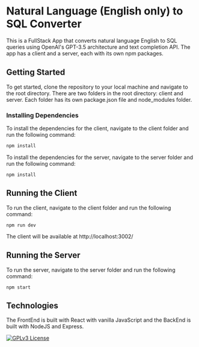 # Natural Language (English only) to SQL Converter

This is a FullStack App that converts natural language English to SQL queries using OpenAI's GPT-3.5 architecture and text completion API. The app has a client and a server, each with its own npm packages.

## Getting Started

To get started, clone the repository to your local machine and navigate to the root directory. There are two folders in the root directory: client and server. Each folder has its own package.json file and node_modules folder.

### Installing Dependencies

To install the dependencies for the client, navigate to the client folder and run the following command:

```bash
npm install
```

To install the dependencies for the server, navigate to the server folder and run the following command:

```
npm install
```

## Running the Client

To run the client, navigate to the client folder and run the following command:

```
npm run dev
```

The client will be available at http://localhost:3002/

## Running the Server

To run the server, navigate to the server folder and run the following command:

```
npm start
```

## Technologies

The FrontEnd is built with React with vanilla JavaScript and the BackEnd is built with NodeJS and Express.

[![GPLv3 License](https://img.shields.io/badge/License-GPL%20v3-yellow.svg)](https://opensource.org/licenses/)
